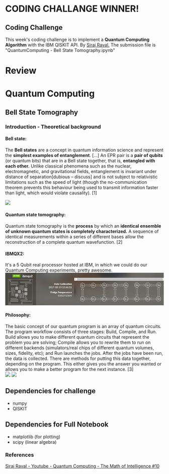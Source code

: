 # CODING CHALLANGE WINNER!

## Coding Challenge

This week's coding challenge is to implement a **Quantum Computing Algorithm** with the IBM QISKIT API. By <a href="https://github.com/llSourcell/The_Math_of_Intelligence">Siraj Raval.</a>
The submission file is "QuantumComputing - Bell State Tomography.ipynb"

# Review

# Quantum Computing

## Bell State Tomography

### Introduction - Theoretical background

#### Bell state: 
The **Bell states** are a concept in quantum information science and represent the **simplest examples of entanglement**. [...] An EPR pair is a **pair of qubits** (or quantum bits) that are in a Bell state together, that is, **entangled with each other.** Unlike classical phenomena such as the nuclear, electromagnetic, and gravitational fields, entanglement is invariant under distance of separation[dubious – discuss] and is not subject to relativistic limitations such as the speed of light (though the no-communication theorem prevents this behaviour being used to transmit information faster than light, which would violate causality). [1]

<img src="http://image.wikifoundry.com/image/1/6ODbgusbPBYWhsqYZDIjPA10847/GW281H167">

#### Quantum state tomography:
Quantum state tomography is the **process** by which an **identical ensemble
of unknown quantum states is completely characterized.** A sequence of
identical measurements within a series of different bases allow the reconstruction
of a complete quantum wavefunction. [2]

#### IBMQX2:
It's a 5 Qubit real processor hosted at IBM, in which we could do our Quantum Computing experiments, pretty awesome.
<img src="resources/ibmqx2.PNG">

#### Philosophy:
The basic concept of our quantum program is an array of quantum circuits. The program workflow consists of three stages: Build, Compile, and Run. Build allows you to make different quantum circuits that represent the problem you are solving; Compile allows you to rewrite them to run on different backends (simulators/real chips of different quantum volumes, sizes, fidelity, etc); and Run launches the jobs. After the jobs have been run, the data is collected. There are methods for putting this data together, depending on the program. This either gives you the answer you wanted or allows you to make a better program for the next instance. [3]
<br>
<img src="https://github.com/QISKit/qiskit-sdk-py/blob/master/images/circuit_representations.png?raw=true" width="500px">
<img src="https://github.com/QISKit/qiskit-sdk-py/blob/master/images/unroller_backends.png?raw=true" width="500px">

## Dependencies for challenge


* numpy
* QISKIT

## Dependencies for Full Notebook

* matplotlib (for plotting)
* scipy (linear algebra)

### References

<a href="https://www.youtube.com/watch?v=LhtnECml-KI">Siraj Raval - Youtube - Quantum Computing - The Math of Intelligence #10</a>
